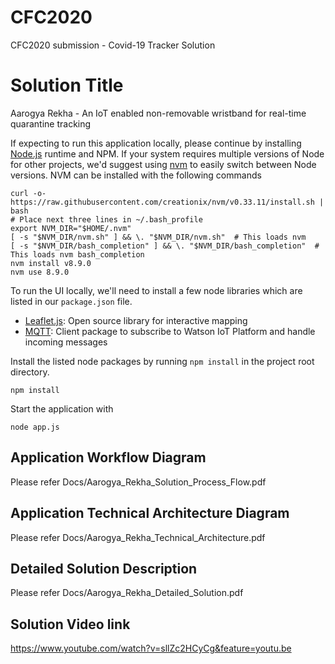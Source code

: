 # CFC2020
CFC2020 submission - Covid-19 Tracker Solution

# Solution Title
Aarogya Rekha - An IoT enabled non-removable wristband for real-time quarantine tracking


If expecting to run this application locally, please continue by installing [Node.js](https://nodejs.org/en/) runtime and NPM. If your system requires multiple versions of Node for other projects, we'd suggest using [nvm](https://github.com/creationix/nvm) to easily switch between Node versions. NVM can be installed with the following commands
```
curl -o- https://raw.githubusercontent.com/creationix/nvm/v0.33.11/install.sh | bash
# Place next three lines in ~/.bash_profile
export NVM_DIR="$HOME/.nvm"
[ -s "$NVM_DIR/nvm.sh" ] && \. "$NVM_DIR/nvm.sh"  # This loads nvm
[ -s "$NVM_DIR/bash_completion" ] && \. "$NVM_DIR/bash_completion"  # This loads nvm bash_completion
nvm install v8.9.0
nvm use 8.9.0
```

To run the UI locally, we'll need to install a few node libraries which are listed in our `package.json` file.
- [Leaflet.js](https://leafletjs.com/): Open source library for interactive mapping
- [MQTT](http://mqtt.org/): Client package to subscribe to Watson IoT Platform and handle incoming messages

Install the listed node packages by running `npm install` in the project root directory.
```
npm install
```

Start the application with
```
node app.js
```
## Application Workflow Diagram
Please refer Docs/Aarogya_Rekha_Solution_Process_Flow.pdf

## Application Technical Architecture Diagram
Please refer Docs/Aarogya_Rekha_Technical_Architecture.pdf

## Detailed Solution Description
Please refer Docs/Aarogya_Rekha_Detailed_Solution.pdf

## Solution Video link
https://www.youtube.com/watch?v=sllZc2HCyCg&feature=youtu.be
